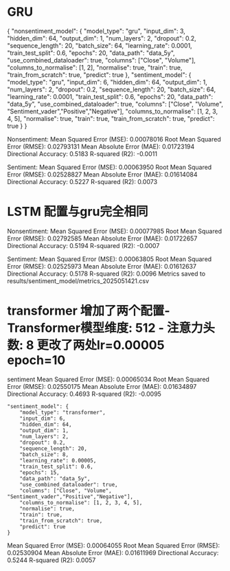 # GRU
{
    "nonsentiment_model": {
        "model_type": "gru",
        "input_dim": 3,
        "hidden_dim": 64,
        "output_dim": 1,
        "num_layers": 2,
        "dropout": 0.2,
        "sequence_length": 20,
        "batch_size": 64,
        "learning_rate": 0.0001,
        "train_test_split": 0.6,
        "epochs": 20,
        "data_path": "data_5y",
        "use_combined_dataloader": true,
        "columns": ["Close", "Volume"],
        "columns_to_normalise": [1, 2],
        "normalise": true,
        "train": true,
        "train_from_scratch": true,
        "predict": true
    },
    "sentiment_model": {
        "model_type": "gru",
        "input_dim": 6,
        "hidden_dim": 64,
        "output_dim": 1,
        "num_layers": 2,
        "dropout": 0.2,
        "sequence_length": 20,
        "batch_size": 64,
        "learning_rate": 0.0001,
        "train_test_split": 0.6,
        "epochs": 20,
        "data_path": "data_5y",
        "use_combined_dataloader": true,
        "columns": ["Close", "Volume", "Sentiment_vader","Positive","Negative"],
        "columns_to_normalise": [1, 2, 3, 4, 5],
        "normalise": true,
        "train": true,
        "train_from_scratch": true,
        "predict": true
    }
} 

Nonsentiment:
Mean Squared Error (MSE): 0.00078016
Root Mean Squared Error (RMSE): 0.02793131
Mean Absolute Error (MAE): 0.01723194
Directional Accuracy: 0.5183
R-squared (R2): -0.0011

Sentiment:
Mean Squared Error (MSE): 0.00063950
Root Mean Squared Error (RMSE): 0.02528827
Mean Absolute Error (MAE): 0.01614084
Directional Accuracy: 0.5227
R-squared (R2): 0.0073

# LSTM 配置与gru完全相同
Nonsentiment:
Mean Squared Error (MSE): 0.00077985
Root Mean Squared Error (RMSE): 0.02792585
Mean Absolute Error (MAE): 0.01722657
Directional Accuracy: 0.5194
R-squared (R2): -0.0007

Sentiment:
Mean Squared Error (MSE): 0.00063805
Root Mean Squared Error (RMSE): 0.02525973
Mean Absolute Error (MAE): 0.01612637
Directional Accuracy: 0.5178
R-squared (R2): 0.0096
Metrics saved to results/sentiment_model/metrics_2025051421.csv

# transformer 增加了两个配置- Transformer模型维度: 512 - 注意力头数: 8 更改了两处lr=0.00005 epoch=10


sentiment
Mean Squared Error (MSE): 0.00065034
Root Mean Squared Error (RMSE): 0.02550175
Mean Absolute Error (MAE): 0.01634897
Directional Accuracy: 0.4693
R-squared (R2): -0.0095


    "sentiment_model": {
        "model_type": "transformer",
        "input_dim": 6,
        "hidden_dim": 64,
        "output_dim": 1,
        "num_layers": 2,
        "dropout": 0.2,
        "sequence_length": 20,
        "batch_size": 8,
        "learning_rate": 0.00005,
        "train_test_split": 0.6,
        "epochs": 15,
        "data_path": "data_5y",
        "use_combined_dataloader": true,
        "columns": ["Close", "Volume", "Sentiment_vader","Positive","Negative"],
        "columns_to_normalise": [1, 2, 3, 4, 5],
        "normalise": true,
        "train": true,
        "train_from_scratch": true,
        "predict": true
    }
Mean Squared Error (MSE): 0.00064055
Root Mean Squared Error (RMSE): 0.02530904
Mean Absolute Error (MAE): 0.01611969
Directional Accuracy: 0.5244
R-squared (R2): 0.0057